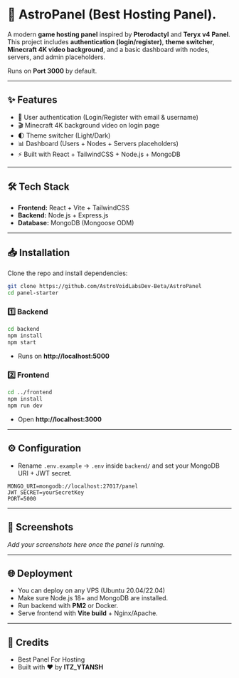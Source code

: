 # 🚀 AstroPanel (Best Hosting Panel).

A modern **game hosting panel** inspired by **Pterodactyl** and **Teryx v4 Panel**.  
This project includes **authentication (login/register)**, **theme switcher**, **Minecraft 4K video background**, and a basic dashboard with nodes, servers, and admin placeholders.  

Runs on **Port 3000** by default.  

---

## ✨ Features
- 🔑 User authentication (Login/Register with email & username)  
- 🎬 Minecraft 4K background video on login page  
- 🌓 Theme switcher (Light/Dark)  
- 📊 Dashboard (Users + Nodes + Servers placeholders)  
- ⚡ Built with React + TailwindCSS + Node.js + MongoDB  

---

## 🛠 Tech Stack
- **Frontend:** React + Vite + TailwindCSS  
- **Backend:** Node.js + Express.js  
- **Database:** MongoDB (Mongoose ODM)  

---

## 📥 Installation

Clone the repo and install dependencies:

```bash
git clone https://github.com/AstroVoidLabsDev-Beta/AstroPanel
cd panel-starter
```

### 1️⃣ Backend
```bash
cd backend
npm install
npm start
```
- Runs on **http://localhost:5000**

### 2️⃣ Frontend
```bash
cd ../frontend
npm install
npm run dev
```
- Open **http://localhost:3000**

---

## ⚙️ Configuration
- Rename `.env.example` → `.env` inside `backend/` and set your MongoDB URI + JWT secret.
```env
MONGO_URI=mongodb://localhost:27017/panel
JWT_SECRET=yourSecretKey
PORT=5000
```

---

## 📸 Screenshots
_Add your screenshots here once the panel is running._

---

## 🌐 Deployment
- You can deploy on any VPS (Ubuntu 20.04/22.04)  
- Make sure Node.js 18+ and MongoDB are installed.  
- Run backend with **PM2** or Docker.  
- Serve frontend with **Vite build** + Nginx/Apache.  

---

## 🤝 Credits
- Best Panel For Hosting  
- Built with ❤️ by **ITZ_YTANSH**  
